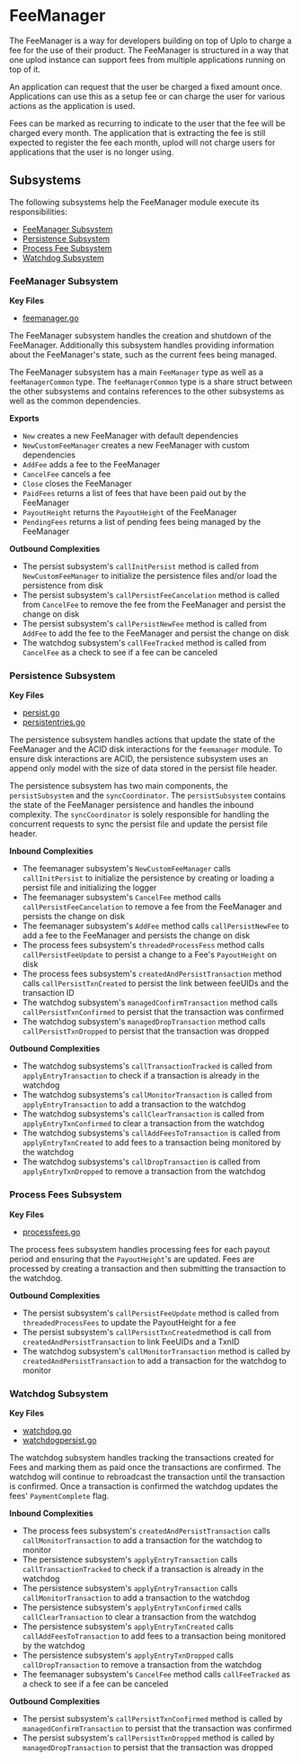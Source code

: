 # FeeManager
The FeeManager is a way for developers building on top of Uplo to charge a fee
for the use of their product. The FeeManager is structured in a way that one
uplod instance can support fees from multiple applications running on top of it.

An application can request that the user be charged a fixed amount once.
Applications can use this as a setup fee or can charge the user for various
actions as the application is used.

Fees can be marked as recurring to indicate to the user that the fee will be
charged every month. The application that is extracting the fee is still
expected to register the fee each month, uplod will not charge users for
applications that the user is no longer using.

## Subsystems
The following subsystems help the FeeManager module execute its
responsibilities:
 - [FeeManager Subsystem](#feemanager-subsystem)
 - [Persistence Subsystem](#persistence-subsystem)
 - [Process Fee Subsystem](#process-fee-subsystem)
 - [Watchdog Subsystem](#watchdog-subsystem)

### FeeManager Subsystem
**Key Files**
- [feemanager.go](./feemanager.go)

The FeeManager subsystem handles the creation and shutdown of the FeeManager.
Additionally this subsystem handles  providing information about the
FeeManager's state, such as the current fees being managed.

The FeeManager subsystem has a main `FeeManager` type as well as a
`feeManagerCommon` type. The `feeManagerCommon` type is a share struct between
the other subsystems and contains references to the other subsystems as well as
the common dependencies.

**Exports**
  - `New` creates a new FeeManager with default dependencies
  - `NewCustomFeeManager` creates a new FeeManager with custom dependencies
  - `AddFee` adds a fee to the FeeManager
  - `CancelFee` cancels a fee 
  - `Close` closes the FeeManager
  - `PaidFees` returns a list of fees that have been paid out by the FeeManager
  - `PayoutHeight` returns the `PayoutHeight` of the FeeManager 
  - `PendingFees` returns a list of pending fees being managed by the FeeManager

**Outbound Complexities**
  - The persist subsystem's `callInitPersist` method is called from
    `NewCustomFeeManager` to initialize the persistence files and/or load the
    persistence from disk
  - The persist subsystem's `callPersistFeeCancelation` method is called from
    `CancelFee` to remove the fee from the FeeManager and persist the change on
    disk
  - The persist subsystem's `callPersistNewFee` method is called from `AddFee`
    to add the fee to the FeeManager and persist the change on disk
  - The watchdog subsystem's `callFeeTracked` method is called from `CancelFee`
    as a check to see if a fee can be canceled

### Persistence Subsystem
**Key Files**
- [persist.go](./persist.go)
- [persistentries.go](./persistentries.go)

The persistence subsystem handles actions that update the state of the
FeeManager and the ACID disk interactions for the `feemanager` module. To ensure
disk interactions are ACID, the persistence subsystem uses an append only model
with the size of data stored in the persist file header.

The persistence subsystem has two main components, the `persistSubsystem` and
the `syncCoordinator`. The `persistSubsystem` contains the state of the
FeeManager persistence and handles the inbound complexity. The `syncCoordinator`
is solely responsible for handling the concurrent requests to sync the persist
file and update the persist file header.

**Inbound Complexities**
  - The feemanager subsystem's `NewCustomFeeManager` calls `callInitPersist` to
    initialize the persistence by creating or loading a persist file and
    initializing the logger
  - The feemanager subsystem's `CancelFee` method calls
    `callPersistFeeCancelation` to remove a fee from the FeeManager and persists
    the change on disk
  - The feemanager subsystem's `AddFee` method calls `callPersistNewFee` to add
    a fee to the FeeManager and persists the change on disk
  - The process fees subsystem's `threadedProcessFess` method calls
    `callPersistFeeUpdate` to persist a change to a Fee's `PayoutHeight` on disk
  - The process fees subsystem's `createdAndPersistTransaction` method calls
    `callPersistTxnCreated` to persist the link between feeUIDs and the
    transaction ID
  - The watchdog subsystem's `managedConfirmTransaction` method calls
    `callPersistTxnConfirmed` to persist that the transaction was confirmed
  - The watchdog subsystem's `managedDropTransaction` method calls
    `callPersistTxnDropped` to persist that the transaction was dropped

**Outbound Complexities**
 - The watchdog subsystems's `callTransactionTracked` is called from
   `applyEntryTransaction` to check if a transaction is already in the watchdog
 - The watchdog subsystems's `callMonitorTransaction` is called from
   `applyEntryTransaction` to add a transaction to the watchdog
 - The watchdog subsystems's `callClearTransaction` is called from
   `applyEntryTxnConfirmed` to clear a transaction from the watchdog
 - The watchdog subsystems's `callAddFeesToTransaction` is called from
   `applyEntryTxnCreated` to add fees to a transaction being monitored by the
   watchdog
 - The watchdog subsystems's `callDropTransaction` is called from
   `applyEntryTxnDropped` to remove a transaction from the watchdog


### Process Fees Subsystem
**Key Files**
- [processfees.go](./processfees.go)

The process fees subsystem handles processing fees for each payout period and
ensuring that the `PayoutHeight`'s are updated. Fees are processed by creating a
transaction and then submitting the transaction to the watchdog.

**Outbound Complexities**
 - The persist subsystem's `callPersistFeeUpdate` method is called from
   `threadedProcessFees` to update the PayoutHeight for a fee
 - The persist subsystem's `callPersistTxnCreated`method is call from
   `createdAndPersistTransaction` to link FeeUIDs and a TxnID
 - The watchdog subsystem's `callMonitorTransaction` method is called by
    `createdAndPersistTransaction` to add a transaction for the watchdog to
   monitor

### Watchdog Subsystem
**Key Files**
- [watchdog.go](./watchdog.go)
- [watchdogpersist.go](./watchdogpersist.go)

The watchdog subsystem handles tracking the transactions created for Fees and
marking them as paid once the transactions are confirmed. The watchdog will
continue to rebroadcast the transaction until the transaction is confirmed.
Once a transaction is confirmed the watchdog updates the fees' `PaymentComplete`
flag.

**Inbound Complexities**
 - The process fees subsystem's `createdAndPersistTransaction` calls
   `callMonitorTransaction` to add a transaction for the watchdog to monitor
 - The persistence subsystem's `applyEntryTransaction` calls
   `callTransactionTracked` to check if a transaction is already in the watchdog
 - The persistence subsystem's `applyEntryTransaction` calls
   `callMonitorTransaction` to add a transaction to the watchdog
 - The persistence subsystem's `applyEntryTxnConfirmed` calls
   `callClearTransaction` to clear a transaction from the watchdog
 - The persistence subsystem's `applyEntryTxnCreated` calls
   `callAddFeesToTransaction` to add fees to a transaction being monitored by
   the watchdog 
 - The persistence subsystem's `applyEntryTxnDropped` calls
   `callDropTransaction` to remove a transaction from the watchdog 
 - The feemanager subsystem's `CancelFee` method calls `callFeeTracked` as
   a check to see if a fee can be canceled

**Outbound Complexities**
  - The persist subsystem's `callPersistTxnConfirmed` method is called by
    `managedConfirmTransaction` to persist that the transaction was confirmed
  - The persist subsystem's `callPersistTxnDropped` method is called by
    `managedDropTransaction` to persist that the transaction was dropped
